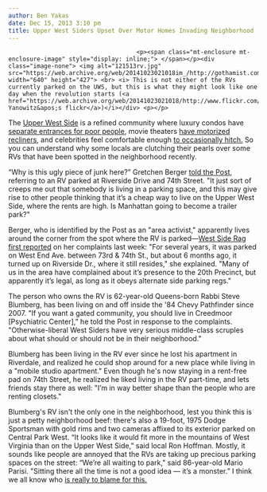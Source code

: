 ```yaml
---
author: Ben Yakas
date: Dec 15, 2013 3:10 pm
title: Upper West Siders Upset Over Motor Homes Invading Neighborhood
---
```


	
										<p><span class="mt-enclosure mt-enclosure-image" style="display: inline;"> </span></p><div class="image-none"> <img alt="121513rv.jpg" src="https://web.archive.org/web/20141023021018im_/http://gothamist.com/attachments/byakas/121513rv.jpg" width="640" height="427"> <br> <i> This is not either of the RVs currently parked on the UWS, but this is what they might look like one day when the revolution starts (<a href="https://web.archive.org/web/20141023021018/http://www.flickr.com/photos/tomvu/5655425614/">Barry Yanowitz&apos;s flickr</a>)</i></div> <p></p>

<p>The <a href="https://web.archive.org/web/20141023021018/http://gothamist.com/tags/upperwestside">Upper West Side</a> is a refined community where luxury condos have <a href="https://web.archive.org/web/20141023021018/http://gothamist.com/2013/08/18/locals_outraged_that_uws_luxury_con.php">separate entrances for poor people</a>, movie theaters <a href="https://web.archive.org/web/20141023021018/http://gothamist.com/2013/09/04/nycs_worst_movie_theater_was_renova.php#photo-1">have motorized recliners</a>, and celebrities feel comfortable enough <a href="https://web.archive.org/web/20141023021018/http://gothamist.com/2013/11/22/photo_christopher_walken_hitchhikin.php">to occasionally hitch.</a> So you can understand why some locals are clutching their pearls over some RVs that have been spotted in the neighborhood recently. </p>

<p>&#x201C;Why is this ugly piece of junk here?&#x201D; Gretchen Berger <a href="https://web.archive.org/web/20141023021018/http://nypost.com/2013/12/15/upper-west-siders-in-an-uproar-over-rv-invasion/">told the Post</a>, referring to an RV parked at Riverside Drive and 74th Street. &quot;It just sort of creeps me out that somebody is living in a parking space, and this may give rise to other people thinking that it&#x2019;s a cheap way to live on the Upper West Side, where the rents are high. Is Manhattan going to become a trailer park?&quot;</p>

<p>Berger, who is identified by the Post as an &quot;area activist,&quot; apparently lives around the corner from the spot where the RV is parked&#x2014;<a href="https://web.archive.org/web/20141023021018/http://www.westsiderag.com/2013/12/05/neighbors-concerned-about-scruffy-rv-owner">West Side Rag first reported</a> on her complaints last week: &quot;For several years, it was parked on West End Ave. between 73rd &amp; 74th St., but about 6 months ago, it turned up on Riverside Dr., where it still resides,&quot; she explained. &quot;Many of us in the area have complained about it&#x2019;s presence to the 20th Precinct, but apparently it&#x2019;s legal, as long as it obeys alternate side parking regs.&quot;</p>

<p>The person who owns the RV is 62-year-old Queens-born Rabbi Steve Blumberg, has been living on and off inside the &apos;84 Chevy Pathfinder since 2007. &quot;If you want a gated community, you should live in Creedmoor [Psychiatric Center],&#x201D; he told the Post in response to the complaints. &quot;Otherwise-liberal West Siders have very serious middle-class scruples about what should or should not be in their neighborhood.&quot;</p>

<p>Blumberg has been living in the RV ever since he lost his apartment in Riverdale, and realized he could shop around for a new place while living in a &quot;mobile studio apartment.&quot; Even though he&apos;s now staying in a rent-free pad on 74th Street, he realized he liked living in the RV part-time, and lets friends stay there as well: &quot;I&#x2019;m in way better shape than the people who are renting closets.&quot;</p>

<p>Blumberg&apos;s RV isn&apos;t the only one in the neighborhood, lest you think this is just a petty neighborhood beef: there&apos;s also a 19-foot, 1975 Dodge Sportsman with gold rims and two cameras affixed to its exterior parked on Central Park West. &#x201C;It looks like it would fit more in the mountains of West Virginia than on the Upper West Side,&#x201D; said local Ron Hoffman. Mostly, it sounds like people are annoyed that the RVs are taking up precious parking spaces on the street:  &#x201C;We&#x2019;re all waiting to park,&quot; said 86-year-old Mario Parisi. &quot;Sitting there all the time is not a good idea &#x2014; it&#x2019;s a monster.&#x201D; I think we all know who <a href="https://web.archive.org/web/20141023021018/http://gothamist.com/tags/billdeblasio">is really to blame for this.</a></p>					
										
									
				